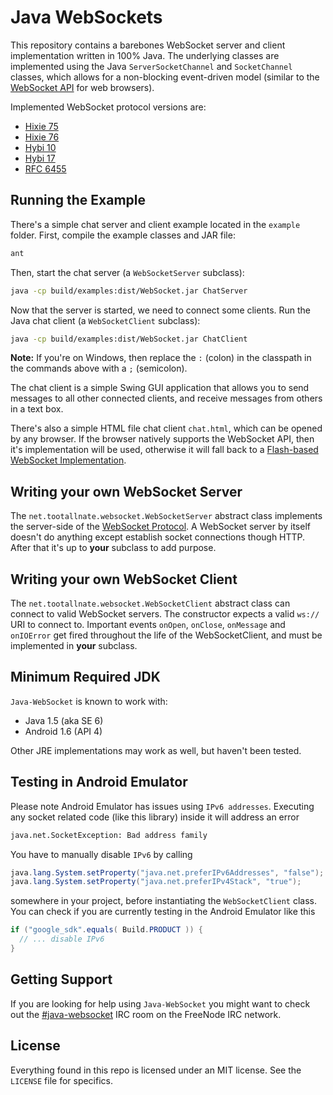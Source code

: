 Java WebSockets
===============

This repository contains a barebones WebSocket server and client implementation
written in 100% Java. The underlying classes are implemented using the Java
`ServerSocketChannel` and `SocketChannel` classes, which allows for a
non-blocking event-driven model (similar to the
[WebSocket API](http://dev.w3.org/html5/websockets/) for web browsers).

Implemented WebSocket protocol versions are:

 * [Hixie 75](http://tools.ietf.org/id/draft-hixie-thewebsocketprotocol-75.txt)
 * [Hixie 76](http://tools.ietf.org/id/draft-hixie-thewebsocketprotocol-76.txt)
 * [Hybi 10](http://tools.ietf.org/id/draft-ietf-hybi-thewebsocketprotocol-10.txt)
 * [Hybi 17](http://tools.ietf.org/id/draft-ietf-hybi-thewebsocketprotocol-17.txt)
 * [RFC 6455](http://tools.ietf.org/html/rfc6455)


Running the Example
-------------------

There's a simple chat server and client example located in the `example`
folder. First, compile the example classes and JAR file:

``` bash
ant
```

Then, start the chat server (a `WebSocketServer` subclass):

``` bash
java -cp build/examples:dist/WebSocket.jar ChatServer
```

Now that the server is started, we need to connect some clients. Run the
Java chat client (a `WebSocketClient` subclass):

``` bash
java -cp build/examples:dist/WebSocket.jar ChatClient
```

__Note:__ If you're on Windows, then replace the `:` (colon) in the classpath
in the commands above with a `;` (semicolon).

The chat client is a simple Swing GUI application that allows you to send
messages to all other connected clients, and receive messages from others in a
text box.

There's also a simple HTML file chat client `chat.html`, which can be opened
by any browser. If the browser natively supports the WebSocket API, then it's
implementation will be used, otherwise it will fall back to a
[Flash-based WebSocket Implementation](http://github.com/gimite/web-socket-js).


Writing your own WebSocket Server
---------------------------------

The `net.tootallnate.websocket.WebSocketServer` abstract class implements the
server-side of the
[WebSocket Protocol](http://www.whatwg.org/specs/web-socket-protocol/).
A WebSocket server by itself doesn't do anything except establish socket
connections though HTTP. After that it's up to **your** subclass to add purpose.


Writing your own WebSocket Client
---------------------------------

The `net.tootallnate.websocket.WebSocketClient` abstract class can connect to
valid WebSocket servers. The constructor expects a valid `ws://` URI to
connect to. Important events `onOpen`, `onClose`, `onMessage` and `onIOError` 
get fired throughout the life of the WebSocketClient, and must be implemented 
in **your** subclass.


Minimum Required JDK
--------------------

`Java-WebSocket` is known to work with:

 * Java 1.5 (aka SE 6)
 * Android 1.6 (API 4)

Other JRE implementations may work as well, but haven't been tested.


Testing in Android Emulator
---------------------------

Please note Android Emulator has issues using `IPv6 addresses`. Executing any
socket related code (like this library) inside it will address an error

``` bash
java.net.SocketException: Bad address family
```

You have to manually disable `IPv6` by calling

``` java
java.lang.System.setProperty("java.net.preferIPv6Addresses", "false");
java.lang.System.setProperty("java.net.preferIPv4Stack", "true");
```

somewhere in your project, before instantiating the `WebSocketClient` class. 
You can check if you are currently testing in the Android Emulator like this

``` java
if ("google_sdk".equals( Build.PRODUCT )) {
  // ... disable IPv6
}
```


Getting Support
---------------

If you are looking for help using `Java-WebSocket` you might want to check out the
[#java-websocket](http://webchat.freenode.net/?channels=java-websocket) IRC room
on the FreeNode IRC network.


License
-------

Everything found in this repo is licensed under an MIT license. See
the `LICENSE` file for specifics.
